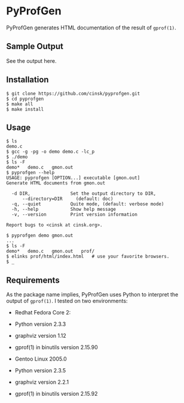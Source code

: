 
PyProfGen
=========

PyProfGen generates HTML documentation of the result of `gprof(1)`.

Sample Output
-------------

See the output here.

Installation
------------

    $ git clone https://github.com/cinsk/pyprofgen.git
    $ cd pyprofgen
    $ make all
    $ make install
    
Usage
-----

    $ ls
    demo.c
    $ gcc -g -pg -o demo demo.c -lc_p
    $ ./demo
    $ ls -F
    demo*   demo.c   gmon.out
    $ pyprofgen --help
    USAGE: pyprofgen [OPTION...] executable [gmon.out]
    Generate HTML documents from gmon.out

      -d DIR,               Set the output directory to DIR,
          --directory=DIR     (default: doc)
      -q, --quiet           Quite mode, (default: verbose mode)
      -h, --help            Show help message
      -v, --version         Print version information

    Report bugs to <cinsk at cinsk.org>.

    $ pyprofgen demo gmon.out
    ...
    $ ls -F
    demo*   demo.c   gmon.out   prof/
    $ elinks prof/html/index.html	# use your favorite browsers.
    $ _
    

Requirements
------------

As the package name implies, PyProfGen uses Python to interpret the
output of `gprof(1)`.  I tested on two environments:

- Redhat Fedora Core 2:
- Python version 2.3.3
- graphviz version 1.12
- gprof(1) in binutils version 2.15.90

- Gentoo Linux 2005.0
- Python version 2.3.5
- graphviz version 2.2.1
- gprof(1) in binutils version 2.15.92

